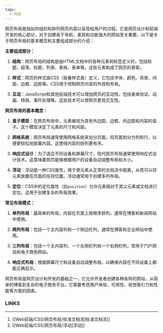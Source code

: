 ```yaml
---
tags:
  - 内容
---
```

网页布局是指如何组织和排列网页内容以呈现给用户的过程。它是网页设计和前端开发的核心部分，对于创建易于导航、美观和功能强大的网站至关重要。以下是关于网页布局的基本概念和主要组成部分的介绍：

**主要组成部分：**

1. **结构**：网页布局的结构是由HTML文档中的各种元素和标签定义的，包括标题、段落、标题、列表、表格、表单等。这些元素构成了网页的骨架。

2. **样式**：网页的样式由CSS（层叠样式表）定义，它包括字体、颜色、背景、间距、边框、边距等。CSS用于控制网页内容的外观和布局。

3. **互动**：JavaScript和其他前端技术可以增加网页的互动性，包括表单验证、动画、特效、事件处理等。这些技术可以使网页更具交互性。

**网页布局的基本概念：**

1. **盒子模型**：在网页布局中，元素被视为具有外边距、边框、内边距和内容的盒子。这个模型决定了元素的尺寸和间距。

2. **网格系统**：网页布局通常使用网格系统来划分页面，将页面划分为列和行，以便更轻松地放置内容。这使得内容的排列更有序。

3. **响应式设计**：为了适应不同设备和屏幕尺寸，现代网页布局通常使用响应式设计技术。这意味着网页能够根据用户的设备自动调整布局和大小。

4. **浮动**：浮动是一种CSS属性，用于使元素从正常的文档流中脱离，从而可以将元素放置在页面的任何位置。浮动通常用于创建多列布局。

5. **定位**：CSS中的定位属性（如`position`）允许元素相对于其父元素或文档进行定位。这用于创建复杂的布局效果。

**常见布局模式：**

1. **单列布局**：最简单的布局，内容在页面上按顺序排列，通常在博客和新闻网站中使用。

2. **两列布局**：包括一个主内容列和一个侧边栏列，通常在博客和企业网站中使用。

3. **三列布局**：包括一个主内容列、一个左侧栏列和一个右侧栏列，常用于门户网站和电子商务网站。

4. **响应式布局**：根据屏幕尺寸和设备自动调整布局，以确保内容在不同设备上都能正确显示。

网页布局是网页设计和开发的基础之一，它允许开发者创建各种各样的网站，从简单的博客到复杂的电子商务平台。它需要考虑用户体验、可用性、视觉吸引力和性能等方面的因素。

### LINKS
---
1. [[Web前端/CSS/网页布局/标准文档流|标准文档流]]
2. [[Web前端/CSS/网页布局/浮动|浮动]]
